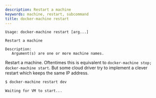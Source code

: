 ```yaml
---
description: Restart a machine
keywords: machine, restart, subcommand
title: docker-machine restart
---
```


```none
Usage: docker-machine restart [arg...]

Restart a machine

Description:
   Argument(s) are one or more machine names.
```

Restart a machine. Oftentimes this is equivalent to
`docker-machine stop; docker-machine start`. But some cloud driver try to implement a clever restart which keeps the same
IP address.

```bash
$ docker-machine restart dev

Waiting for VM to start...
```

